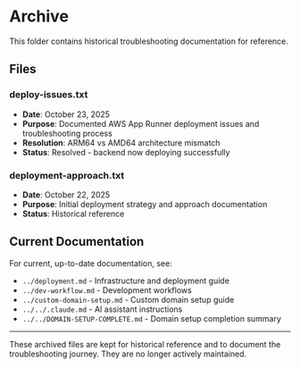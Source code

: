 # Archive

This folder contains historical troubleshooting documentation for reference.

## Files

### deploy-issues.txt
- **Date**: October 23, 2025
- **Purpose**: Documented AWS App Runner deployment issues and troubleshooting process
- **Resolution**: ARM64 vs AMD64 architecture mismatch
- **Status**: Resolved - backend now deploying successfully

### deployment-approach.txt
- **Date**: October 22, 2025
- **Purpose**: Initial deployment strategy and approach documentation
- **Status**: Historical reference

## Current Documentation

For current, up-to-date documentation, see:
- `../deployment.md` - Infrastructure and deployment guide
- `../dev-workflow.md` - Development workflows
- `../custom-domain-setup.md` - Custom domain setup guide
- `../../.claude.md` - AI assistant instructions
- `../../DOMAIN-SETUP-COMPLETE.md` - Domain setup completion summary

---

These archived files are kept for historical reference and to document the troubleshooting journey. They are no longer actively maintained.
